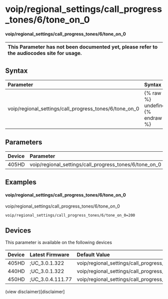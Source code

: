 ﻿---
description: voip/regional_settings/call_progress_tones/6/tone_on_0
search:
    keywords: ['voip','regional_settings','call_progress_tones','6','tone_on_0']
---

# voip/regional_settings/call_progress_tones/6/tone_on_0

#### voip/regional_settings/call_progress_tones/6/tone_on_0


| This Parameter has not been documented yet, please refer to the audiocodes site for usage.  |
| :--- |

## Syntax
| Parameter | Syntax |
| :--- | :--- |
|voip/regional_settings/call_progress_tones/6/tone_on_0 | {% raw %} undefined {% endraw %} |

## Parameters
|Device|Parameter|value|Description|
|:---|:---|:---|:---|
| 405HD | voip/regional_settings/call_progress_tones/6/tone_on_0 |  |  |

## Examples
#### voip/regional_settings/call_progress_tones/6/tone_on_0

voip/regional_settings/call_progress_tones/6/tone_on_0

```
voip/regional_settings/call_progress_tones/6/tone_on_0=200
```

## Devices
This parameter is available on the following devices

| Device | Latest Firmware | Default Value |
|:---|:---|:---|
| 405HD | ;UC_3.0.1.322 | voip/regional_settings/call_progress_tones/6/tone_on_0=200 
| 440HD | ;UC_3.0.1.322 | voip/regional_settings/call_progress_tones/6/tone_on_0=200 
| 450HD | ;UC_3.0.4.111.77 | voip/regional_settings/call_progress_tones/6/tone_on_0=200 

(view disclaimer)[disclaimer]
